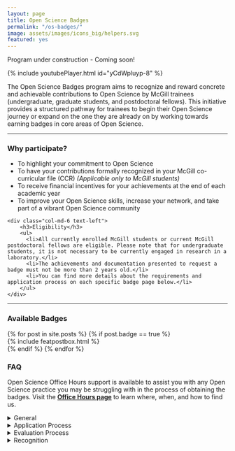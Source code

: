 ```yaml
---
layout: page
title: Open Science Badges
permalink: "/os-badges/"
image: assets/images/icons_big/helpers.svg
featured: yes
---
```

<!--- This first line will be displayed on the landing page with the Post title--->
Program under construction - Coming soon!

<!---
<div class="row align-items-end justify-content-between">
    <div class="col-md-6">
      <p class="lead text-lg-left text-left">
        The Open Science Badges program aims to recognize and reward concrete and achievable contributions to Open Science by McGill trainees (undergraduate, graduate students, and postdoctoral fellows).
        This initiative provides a structured pathway for trainees to begin their Open Science journey or expand on the one they are already on by working towards earning badges in core areas of Open Science. 
      </p>
    </div>
    <div class="col-md-6 text-right pl-0 pl-lg-6 mt-4 mb-3">
        {% include youtubePlayer.html id="yCdWpluyp-8" %}
    </div>
</div>

<hr>
--->

{% include youtubePlayer.html id="yCdWpluyp-8" %}

 The Open Science Badges program aims to recognize and reward concrete and achievable contributions to Open Science by McGill trainees (undergraduate, graduate students, and postdoctoral fellows).
 This initiative provides a structured pathway for trainees to begin their Open Science journey or expand on the one they are already on by working towards earning badges in core areas of Open Science.

<hr>

<div class="row align-items-end justify-content-between">
    <div class="col-md-6">
        <h3>Why participate?</h3>
        <ul>
          <li>To highlight your commitment to Open Science</li>
          <li>To have your contributions formally recognized in your McGill co-curricular file (CCR) <i>(Applicable only to McGill students)</i></li>
          <li>To receive financial incentives for your achievements at the end of each academic year</li>
          <li>To improve your Open Science skills, increase your network, and take part of a vibrant Open Science community</li>
        </ul> 
    </div>
    
    <div class="col-md-6 text-left">
        <h3>Eligibility</h3>
        <ul>
          <li>All currently enrolled McGill students or current McGill postdoctoral fellows are eligible. Please note that for undergraduate students, it is not necessary to be currently engaged in research in a laboratory.</li>
          <li>The achievements and documentation presented to request a badge must not be more than 2 years old.</li>
          <li>You can find more details about the requirements and application process on each specific badge page below.</li>
        </ul>
    </div>
</div>

<hr>

### Available Badges
<!-- Featured Posts
================================================== -->
<section class="row justify-content-center text-center">
  {% for post in site.posts %}
      {% if post.badge == true %}
          <div class="col-md-4 mb-5">
          {% include featpostbox.html %}
          </div>
      {% endif %}
  {% endfor %}
</section>

### FAQ

Open Science Office Hours support is available to assist you with any Open Science practice you may be struggling with in the process of obtaining the badges.
Visit the **[Office Hours page](https://openscienceofficehours.github.io/osoh_website/office-hours/)** to learn where, when, and how to find us.

<details>
<summary>General</summary>

<h5>Why is Open Science important?</h5>
Open science implements transparency and reproducibility in scientific research, while contributing to the standardization
and integrity of scientific research and the creation of a highly collaborative community to advance science for the benefit of humanity.
Implementing Open Science also benefits you and your lab: it makes your research more efficient and more likely to be cited.

<h5>Do badges expire?</h5>
No, they do not expire.

<h5>Can I get support to help me improve the skills needed to earn a badge?</h5>
Yes, support is available through the Open Science Office Hours (OSOH) drop-in sessions. Consult the Office Hours page to learn how you can get help from the OSOH team. 


</details>

<details>
<summary>Application Process</summary>

<h5>Who can apply for an open science badge?</h5>
All trainees (graduate students and postdoctoral fellows) and undergraduate students currently registered at McGill.

</details>

<details>
<summary>Evaluation Process</summary>

<h5>Who evaluates the Badges?</h5>
The evaluation committee is composed of members of the TOSI Trainee Council and the TOSI core team.

<h5>How is the documentation scored?</h5>
A scoring rubric for each specific badge can be found on the badge's page.

</details>

<details>
<summary>Recognition</summary>

<h5>What are the advantages of earning an Open Science badge?</h5>
Badges will allow you to participate or increase your involvement in the Open Science community. It will also be a great asset to your professional profiles like ResearchGate and LinkedIn, ORCID and resume.

<h5>Can my participation in the program earn me school credits?</h5>
The Open Science badges do not count towards McGill credits, but can be formally recognized through the McGill Cross-Curricular record.

</details>

